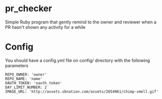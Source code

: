 # pr_checker
Simple Ruby program that gently remind to the owner and reviewer when a PR hasn't shown any activity for a while
# Config
You should have a config.yml file on config/ directory with the following parameters
```
REPO_OWNER: 'owner'
REPO_NAME: 'name'
OAUTH_TOKEN: 'oauth_token'
DAY_LIMIT_NUMBER: 2
IMAGE_URL: 'http://assets.sbnation.com/assets/2654061/chimp-smell.gif'
```
